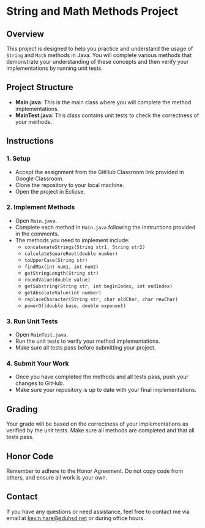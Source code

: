 # String and Math Methods Project

## Overview
This project is designed to help you practice and understand the usage of `String` and `Math` methods in Java. You will complete various methods that demonstrate your understanding of these concepts and then verify your implementations by running unit tests.

## Project Structure
- **Main.java**: This is the main class where you will complete the method implementations.
- **MainTest.java**: This class contains unit tests to check the correctness of your methods.

## Instructions

### 1. Setup
- Accept the assignment from the GitHub Classroom link provided in Google Classroom.
- Clone the repository to your local machine.
- Open the project in Eclipse.

### 2. Implement Methods
- Open `Main.java`.
- Complete each method in `Main.java` following the instructions provided in the comments.
- The methods you need to implement include:
  - `concatenateStrings(String str1, String str2)`
  - `calculateSquareRoot(double number)`
  - `toUpperCase(String str)`
  - `findMax(int num1, int num2)`
  - `getStringLength(String str)`
  - `roundValue(double value)`
  - `getSubstring(String str, int beginIndex, int endIndex)`
  - `getAbsoluteValue(int number)`
  - `replaceCharacter(String str, char oldChar, char newChar)`
  - `powerOf(double base, double exponent)`

### 3. Run Unit Tests
- Open `MainTest.java`.
- Run the unit tests to verify your method implementations.
- Make sure all tests pass before submitting your project.

### 4. Submit Your Work
- Once you have completed the methods and all tests pass, push your changes to GitHub.
- Make sure your repository is up to date with your final implementations.

## Grading
Your grade will be based on the correctness of your implementations as verified by the unit tests. Make sure all methods are completed and that all tests pass.

## Honor Code
Remember to adhere to the Honor Agreement. Do not copy code from others, and ensure all work is your own.

## Contact
If you have any questions or need assistance, feel free to contact me via email at [kevin.hare@sduhsd.net](mailto:kevin.hare@sduhsd.net) or during office hours.
